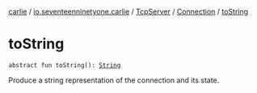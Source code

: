 [carlie](../../../index.md) / [io.seventeenninetyone.carlie](../../index.md) / [TcpServer](../index.md) / [Connection](index.md) / [toString](./to-string.md)

# toString

`abstract fun toString(): `[`String`](https://kotlinlang.org/api/latest/jvm/stdlib/kotlin/-string/index.html)

Produce a string representation of the connection and its state.

